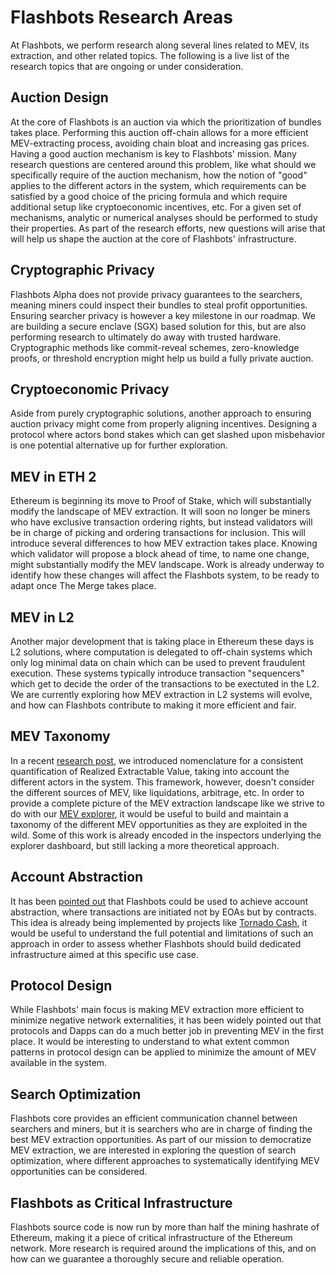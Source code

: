 # Flashbots Research Areas

At Flashbots, we perform research along several lines related to MEV, its extraction, and other related topics. The following is a live list of the research topics that are ongoing or under consideration.

## Auction Design
At the core of Flashbots is an auction via which the prioritization of bundles takes place. Performing this auction off-chain allows for a more efficient MEV-extracting process, avoiding chain bloat and increasing gas prices. Having a good auction mechanism is key to Flashbots' mission. Many research questions are centered around this problem, like what should we specifically require of the auction mechanism, how the notion of "good" applies to the different actors in the system, which requirements can be satisfied by a good choice of the pricing formula and which require additional setup like cryptoeconomic incentives, etc. For a given set of mechanisms, analytic or numerical analyses should be performed to study their properties. As part of the research efforts, new questions will arise that will help us shape the auction at the core of Flashbots' infrastructure.

## Cryptographic Privacy
Flashbots Alpha does not provide privacy guarantees to the searchers, meaning miners could inspect their bundles to steal profit opportunities. Ensuring searcher privacy is however a key milestone in our roadmap. We are building a secure enclave (SGX) based solution for this, but are also performing research to ultimately do away with trusted hardware. Cryptographic methods like commit-reveal schemes, zero-knowledge proofs, or threshold encryption might help us build a fully private auction. 

## Cryptoeconomic Privacy
Aside from purely cryptographic solutions, another approach to ensuring auction privacy might come from properly aligning incentives. Designing a protocol where actors bond stakes which can get slashed upon misbehavior is one potential alternative up for further exploration.

## MEV in ETH 2
Ethereum is beginning its move to Proof of Stake, which will substantially modify the landscape of MEV extraction. It will soon no longer be miners who have exclusive transaction ordering rights, but instead validators will be in charge of picking and ordering transactions for inclusion. This will introduce several differences to how MEV extraction takes place. Knowing which validator will propose a block ahead of time, to name one change, might substantially modify the MEV landscape. Work is already underway to identify how these changes will affect the Flashbots system, to be ready to adapt once The Merge takes place.

## MEV in L2
Another major development that is taking place in Ethereum these days is L2 solutions, where computation is delegated to off-chain systems which only log minimal data on chain which can be used to prevent fraudulent execution. These systems typically introduce transaction "sequencers" which get to decide the order of the transactions to be exectuted in the L2. We are currently exploring how MEV extraction in L2 systems will evolve, and how can Flashbots contribute to making it more efficient and fair.

## MEV Taxonomy
In a recent [research post](https://hackmd.io/@flashbots/quantifying-REV), we introduced nomenclature for a consistent quantification of Realized Extractable Value, taking into account the different actors in the system. This framework, however, doesn't consider the different sources of MEV, like liquidations, arbitrage, etc. In order to provide a complete picture of the MEV extraction landscape like we strive to do with our [MEV explorer](https://explore.flashbots.net/), it would be useful to build and maintain a taxonomy of the different MEV opportunities as they are exploited in the wild. Some of this work is already encoded in the inspectors underlying the explorer dashboard, but still lacking a more theoretical approach.

## Account Abstraction
It has been [pointed out](https://github.com/flashbots/pm/issues/24) that Flashbots could be used to achieve account abstraction, where transactions are initiated not by EOAs but by contracts. This idea is already being implemented by projects like [Tornado Cash](https://twitter.com/TornadoCash/status/1387067161542283265?s=20), it would be useful to understand the full potential and limitations of such an approach in order to assess whether Flashbots should build dedicated infrastructure aimed at this specific use case. 

## Protocol Design
While Flashbots' main focus is making MEV extraction more efficient to minimize negative network externalities, it has been widely pointed out that protocols and Dapps can do a much better job in preventing MEV in the first place. It would be interesting to understand to what extent common patterns in protocol design can be applied to minimize the amount of MEV available in the system.

## Search Optimization
Flashbots core provides an efficient communication channel between searchers and miners, but it is searchers who are in charge of finding the best MEV extraction opportunities. As part of our mission to democratize MEV extraction, we are interested in exploring the question of search optimization, where different approaches to systematically identifying MEV opportunities can be considered.

## Flashbots as Critical Infrastructure
Flashbots source code is now run by more than half the mining hashrate of Ethereum, making it a piece of critical infrastructure of the Ethereum network. More research is required around the implications of this, and on how can we guarantee a thoroughly secure and reliable operation. 
